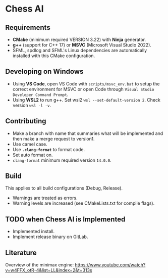 # Chess AI

## Requirements
- **CMake** (minimum required VERSION 3.22) with **Ninja** generator.
- **g++** (support for C++ 17) or **MSVC** (Microsoft Visual Studio 2022).
- SFML, spdlog and SFML's Linux dependencies are automatically installed with this CMake configuration.


## Developing on Windows

- Using **VS Code**, open VS Code with `scripts/msvc_env.bat` to setup the correct environment for MSVC or open Code through `Visual Studio Developer Command Prompt`.
- Using **WSL2** to run g++.
Set wsl2 `wsl --set-default-version 2`. Check version `wsl -l -v`.

## Contributing
- Make a branch with name that summaries what will be implemented and then make a merge request
to version1.
- Use camel case.
- Use **`.clang-format`** to format code.
- Set auto format on.
- `clang-format` minimum required version `14.0.0`.

## Build
This applies to all build configurations (Debug, Release).
- Warnings are treated as errors.
- Warning levels are increased (see CMakeLists.txt for compile flags).

## TODO when Chess AI is Implemented
- Implemented install.
- Implement release binary on GitLab.

## Literature
Overview of the minimax engine: https://www.youtube.com/watch?v=w4FFX_otR-4&list=LL&index=2&t=313s
